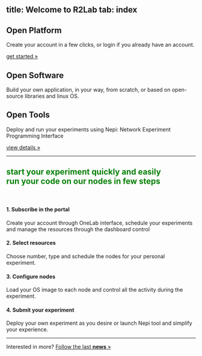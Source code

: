 title: Welcome to R2Lab
tab: index
---

<div class="container text-center">
  <div class="row">
    <div class="col-lg-4">
      <span style="font-size:6em;" class="glyphicon glyphicon-signal" aria-hidden="true"></span>
      <h2>Open Platform</h2>
      <p>Create your account in a few clicks, or login if you already have an account.</p>
      <p><a class="btn btn-default" href="http://portal.onelab.eu/" role="button">get started »</a></p>
    </div><!-- /.col-lg-4 -->
    <div class="col-lg-4">
      <span style="font-size:6em;" class="glyphicon glyphicon-search" aria-hidden="true"></span>
      <h2>Open Software</h2>
      <p>Build your own application, in your way, from scratch, or based on open-source libraries and linux OS.</p>
    </div><!-- /.col-lg-4 -->
    <div class="col-lg-4">
      <span style="font-size:6em;" class="glyphicon glyphicon-wrench" aria-hidden="true"></span>
      <h2>Open Tools</h2>
      <p>Deploy and run your experiments using Nepi: Network Experiment Programming Interface</p>
      <p><a class="btn btn-default" href="tools.md#main" role="button">view details »</a></p>
    </div><!-- /.col-lg-4 -->
  </div><!-- /.row -->

  <hr class="featurette-divider">

  <h2 class="text-center" style="color:green;" >
  start your experiment quickly and easily<br>
  <span class="text-muted lead">run your code on our nodes in few steps</span><br>
  </h2>

  <br>

  <div class="row">
  <div class="col-md-3">
    <h4>1. Subscribe in the portal</h4>
    <p>Create your account through OneLab interface, schedule your experiments and manage the resources through the dashboard control
    </p></div>
    <div class="col-md-3">
    <h4>2. Select resources</h4>
    <p>Choose number, type and schedule the nodes for your personal experiment.
    </p></div>
    <div class="col-md-3">
    <h4>3. Configure nodes</h4>
    <p>Load your OS image to each node and control all the activity during the experiment.
    </p></div>
    <div class="col-md-3">
    <h4>4. Submit your experiment</h4>
    <p>Deploy your own experiment as you desire or launch Nepi tool and simplify your experience.
    </p>
  </div>
  </div>

  <hr class="featurette-divider">


  <footer class="footer footer-collapse">
    <div class="container">
      Interested in more? <a href="events.md#main">Follow the last <strong>news</strong> » </a>
    </div>
  </footer>

</div>

